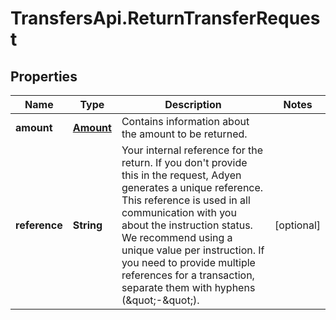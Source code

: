 # TransfersApi.ReturnTransferRequest

## Properties

Name | Type | Description | Notes
------------ | ------------- | ------------- | -------------
**amount** | [**Amount**](Amount.md) | Contains information about the amount to be returned. | 
**reference** | **String** | Your internal reference for the return. If you don&#39;t provide this in the request, Adyen generates a unique reference. This reference is used in all communication with you about the instruction status.  We recommend using a unique value per instruction. If you need to provide multiple references for a transaction, separate them with hyphens (\&quot;-\&quot;).  | [optional] 


